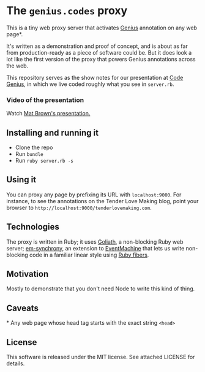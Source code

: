 # The `genius.codes` proxy

This is a tiny web proxy server that activates [Genius](http://genius.com)
annotation on any web page\*.

It's written as a demonstration and proof of concept, and is about as far from
production-ready as a piece of software could be. But it does look a lot like
the first version of the proxy that powers Genius annotations across the web.

This repository serves as the show notes for our presentation at [Code
Genius](http://code.genius.com), in which we live coded roughly what you see in
`server.rb`.

### Video of the presentation

Watch [Mat Brown's presentation.](https://www.youtube.com/watch?v=5WuPFUoqxbI)

## Installing and running it

* Clone the repo
* Run `bundle`
* Run `ruby server.rb -s`

## Using it

You can proxy any page by prefixing its URL with `localhost:9000`. For
instance, to see the annotations on the Tender Love Making blog, point your
browser to `http://localhost:9000/tenderlovemaking.com`.

## Technologies

The proxy is written in Ruby; it uses
[Goliath](https://github.com/postrank-labs/goliath), a non-blocking Ruby web
server; [em-synchrony](https://github.com/igrigorik/em-synchrony), an extension
to [EventMachine](https://github.com/eventmachine/eventmachine) that lets us
write non-blocking code in a familiar linear style using [Ruby
fibers](http://ruby-doc.org//core-2.2.0/Fiber.html).

## Motivation

Mostly to demonstrate that you don't need Node to write this kind of thing.

## Caveats

\* Any web page whose head tag starts with the exact string `<head>`

## License

This software is released under the MIT license. See attached LICENSE for
details.
